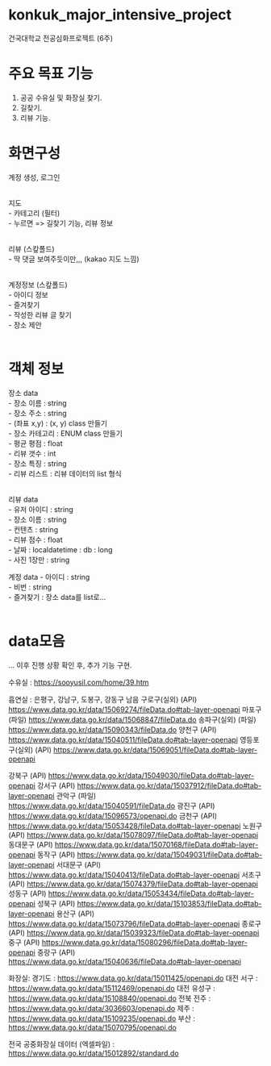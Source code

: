 # konkuk_major_intensive_project
건국대학교 전공심화프로젝트 (6주)

# 주요 목표 기능
1. 공공 수유실 및 화장실 찾기.
2. 길찾기.
3. 리뷰 기능.
   <br>

# 화면구성 

계정 생성, 로그인<br><br>

지도<br>
	- 카테고리 (필터) <br>
	- 누르면 => 길찾기 기능, 리뷰 정보<br><br>

리뷰 (스캎폴드)<br>
	- 딱 댓글 보여주듯이만,,, (kakao 지도 느낌)<br><br>

계정정보 (스캎폴드)<br>
	- 아이디 정보<br>
	- 즐겨찾기 <br>
	- 작성한 리뷰 글 찾기<br>
	- 장소 제안<br><br>

# 객체 정보
장소 data <br>
	- 장소 이름 :  string <br>
	- 장소 주소 : string <br>
	- (좌표 x,y) : (x, y) class 만들기 <br>
	- 장소 카테고리 : ENUM class 만들기 <br>
	- 평균 평점 : float <br>
	- 리뷰 갯수 :  int <br>
	- 장소 특징 : string <br>
	- 리뷰 리스트 : 리뷰 데이터의 list 형식	 <br><br>

리뷰 data <br>
	- 유저 아이디 : string <br>
	- 장소 이름 :  string <br>
	- 컨텐츠 : string  <br>
	- 리뷰 점수 : float  <br>
	- 날짜 :  localdatetime : db : long <br>
	- 사진 1장만 :  string <br> 

계정 data
	- 아이디 : string <br> 
	- 비번 : string  <br>
	- 즐겨찾기 : 장소 data를 list로... <br><br>





# data모음
   ... 이후 진행 상황 확인 후, 추가 기능 구현.

   수유실 : https://sooyusil.com/home/39.htm

   흡연실 :
   은평구, 강남구, 도봉구, 강동구 남음
구로구(실외) (API) https://www.data.go.kr/data/15069274/fileData.do#tab-layer-openapi
마포구 (파일) https://www.data.go.kr/data/15068847/fileData.do
송파구(실외) (파일) https://www.data.go.kr/data/15090343/fileData.do
양천구 (API) https://www.data.go.kr/data/15040511/fileData.do#tab-layer-openapi
영등포구(실외) (API) https://www.data.go.kr/data/15069051/fileData.do#tab-layer-openapi

강북구 (API) https://www.data.go.kr/data/15049030/fileData.do#tab-layer-openapi
강서구 (API) https://www.data.go.kr/data/15037912/fileData.do#tab-layer-openapi
관악구 (파일) https://www.data.go.kr/data/15040591/fileData.do
광진구 (API) https://www.data.go.kr/data/15096573/openapi.do
금천구 (API) https://www.data.go.kr/data/15053428/fileData.do#tab-layer-openapi
노원구 (API) https://www.data.go.kr/data/15078097/fileData.do#tab-layer-openapi
동대문구 (API) https://www.data.go.kr/data/15070168/fileData.do#tab-layer-openapi
동작구 (API) https://www.data.go.kr/data/15049031/fileData.do#tab-layer-openapi
서대문구 (API) https://www.data.go.kr/data/15040413/fileData.do#tab-layer-openapi
서초구 (API) https://www.data.go.kr/data/15074379/fileData.do#tab-layer-openapi
성동구 (API) https://www.data.go.kr/data/15053434/fileData.do#tab-layer-openapi
성북구 (API) https://www.data.go.kr/data/15103853/fileData.do#tab-layer-openapi
용산구 (API) https://www.data.go.kr/data/15073796/fileData.do#tab-layer-openapi
종로구 (API) https://www.data.go.kr/data/15039323/fileData.do#tab-layer-openapi
중구 (API) https://www.data.go.kr/data/15080296/fileData.do#tab-layer-openapi
중랑구 (API) https://www.data.go.kr/data/15040636/fileData.do#tab-layer-openapi

   화장실:
   경기도 : https://www.data.go.kr/data/15011425/openapi.do
   대전 서구 : https://www.data.go.kr/data/15112469/openapi.do
   대전 유성구 : https://www.data.go.kr/data/15108840/openapi.do
   전북 전주 : https://www.data.go.kr/data/3036603/openapi.do
   제주 : https://www.data.go.kr/data/15109235/openapi.do
   부산 : https://www.data.go.kr/data/15070795/openapi.do

   전국 공중화장실 데이터 (엑셀파일) : https://www.data.go.kr/data/15012892/standard.do

